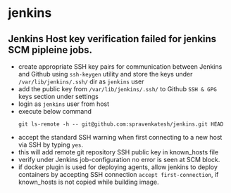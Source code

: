 # jenkins

## Jenkins Host key verification failed for jenkins SCM pipleine jobs.

* create appropriate SSH key pairs for communication between Jenkins and Github using `ssh-keygen` utility and store the keys under `/var/lib/jenkins/.ssh/` dir as `jenkins` user
* add the public key from `/var/lib/jenkins/.ssh/` to Github `SSH & GPG` keys section under settings
* login as `jenkins` user from host
* execute below command
  ```
  git ls-remote -h -- git@github.com:spravenkatesh/jenkins.git HEAD
  ```
* accept the standard SSH warning when first connecting to a new host via SSH by typing `yes`.
* this will add remote git repository SSH public key in known_hosts file
* verify under Jenkins job-configuration no error is seen at SCM block. 
* if docker plugin is used for deploying agents, allow jenkins to deploy containers by accepting SSH connection `accept first-connection`, if known_hosts is not copied while building image.
